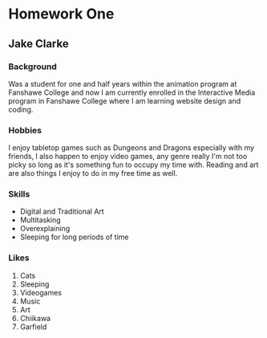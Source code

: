 # Homework One

## Jake Clarke

### Background

Was a student for one and half years within the animation program at Fanshawe College and now I am currently enrolled in the Interactive Media program in Fanshawe College where I am learning website design and coding.

### Hobbies

I enjoy tabletop games such as Dungeons and Dragons especially with my friends, I also happen to enjoy video games, any genre really I'm not too picky so long as it's something fun to occupy my time with. Reading and art are also things I enjoy to do in my free time as well.

### Skills

- Digital and Traditional Art
- Multitasking
- Overexplaining
- Sleeping for long periods of time

### Likes

1. Cats
2. Sleeping
3. Videogames
4. Music
5. Art
6. Chiikawa
7. Garfield 